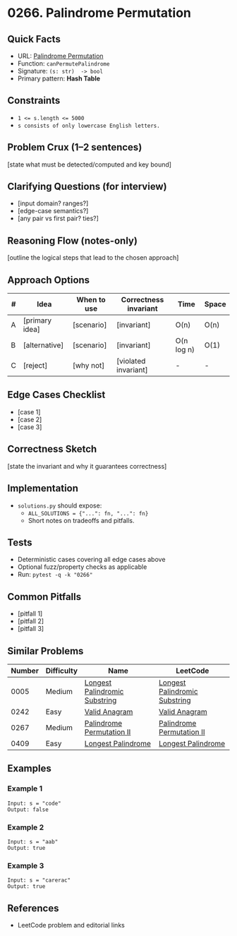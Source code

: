 # 0266. Palindrome Permutation

## Quick Facts

- URL: [Palindrome Permutation](https://leetcode.com/problems/palindrome-permutation/)
- Function: `canPermutePalindrome`
- Signature: `(s: str)  -> bool`
- Primary pattern: **Hash Table**

## Constraints

- `1 <= s.length <= 5000`
- `s consists of only lowercase English letters.`

## Problem Crux (1–2 sentences)

[state what must be detected/computed and key bound]

## Clarifying Questions (for interview)

- [input domain? ranges?]
- [edge-case semantics?]
- [any pair vs first pair? ties?]

## Reasoning Flow (notes-only)

[outline the logical steps that lead to the chosen approach]

## Approach Options

| #   | Idea           | When to use | Correctness invariant | Time       | Space |
| --- | -------------- | ----------- | --------------------- | ---------- | ----- |
| A   | [primary idea] | [scenario]  | [invariant]           | O(n)       | O(n)  |
| B   | [alternative]  | [scenario]  | [invariant]           | O(n log n) | O(1)  |
| C   | [reject]       | [why not]   | [violated invariant]  | -          | -     |

## Edge Cases Checklist

- [case 1]
- [case 2]
- [case 3]

## Correctness Sketch

[state the invariant and why it guarantees correctness]

## Implementation

- `solutions.py` should expose:
    - `ALL_SOLUTIONS = {"...": fn, "...": fn}`
    - Short notes on tradeoffs and pitfalls.

## Tests

- Deterministic cases covering all edge cases above
- Optional fuzz/property checks as applicable
- Run: `pytest -q -k "0266"`

## Common Pitfalls

- [pitfall 1]
- [pitfall 2]
- [pitfall 3]

## Similar Problems

| Number | Difficulty | Name                                                                             | LeetCode                                                                                      |
| ------ | ---------- | -------------------------------------------------------------------------------- | --------------------------------------------------------------------------------------------- |
| 0005   | Medium     | [Longest Palindromic Substring](../0005-longest-palindromic-substring/readme.md) | [Longest Palindromic Substring](https://leetcode.com/problems/longest-palindromic-substring/) |
| 0242   | Easy       | [Valid Anagram](../0242-valid-anagram/readme.md)                                 | [Valid Anagram](https://leetcode.com/problems/valid-anagram/)                                 |
| 0267   | Medium     | [Palindrome Permutation II](../0267-palindrome-permutation-ii/readme.md)         | [Palindrome Permutation II](https://leetcode.com/problems/palindrome-permutation-ii/)         |
| 0409   | Easy       | [Longest Palindrome](../0409-longest-palindrome/readme.md)                       | [Longest Palindrome](https://leetcode.com/problems/longest-palindrome/)                       |

## Examples

### Example 1

```text
Input: s = "code"
Output: false
```

### Example 2

```text
Input: s = "aab"
Output: true
```

### Example 3

```text
Input: s = "carerac"
Output: true
```

## References

- LeetCode problem and editorial links

